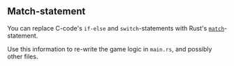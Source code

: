 ## Match-statement

You can replace C-code's `if-else` and `switch`-statements with Rust's [`match`](https://doc.rust-lang.org/rust-by-example/flow_control/match.html)-statement.

Use this information to re-write the game logic in `main.rs`, and possibly other files.
